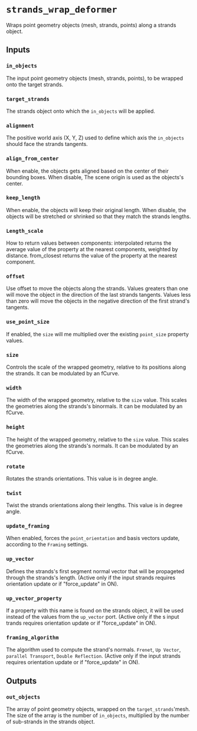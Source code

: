 # `strands_wrap_deformer`

Wraps point geometry objects (mesh, strands, points) along a strands object.

## Inputs

### `in_objects`
The input point geometry objects (mesh, strands, points), to be wrapped onto the target strands.

### `target_strands`
The strands object onto which the `in_objects` will be applied.

### `alignment`
The positive world axis (X, Y, Z) used to define which axis the `in_objects` should face the strands tangents.

### `align_from_center`
When enable, the objects gets aligned based on the center of their bounding boxes. 
When disable, The scene origin is used as the objects's center.

### `keep_length`
When enable, the objects will keep their original length.
When disable, the objects will be stretched or shrinked so that they match the strands lengths.

### `Length_scale`
How to return values between components:
interpolated returns the average value of the property at the nearest components, weighted by distance.
from_closest returns the value of the property at the nearest component.

### `offset`
Use offset to move the objects along the strands. Values greaters than one will move the object in the direction of the last strands tangents. Values less than zero will move the objects in the negative direction of the first strand's tangents.

### `use_point_size`
If enabled, the `size` will me multiplied over the existing `point_size` property values.

### `size`
Controls the scale of the wrapped geometry, relative to its positions along the strands.
It can be modulated by an fCurve.

### `width`
The width of the wrapped geometry, relative to the `size` value. This scales the geometries along the strands's binormals.
It can be modulated by an fCurve.

### `height`
The height of the wrapped geometry, relative to the `size` value. This scales the geometries along the strands's normals.
It can be modulated by an fCurve.

### `rotate`
Rotates the strands orientations. This value is in degree angle.

### `twist`
Twist the strands orientations along their lengths. This value is in degree angle.

### `update_framing`
When enabled, forces the `point_orientation` and basis vectors update, according to the `Framing` settings.

### `up_vector`
Defines the strands's first segment normal vector that will be propageted through the strands's length. (Active only if the  input strands requires orientation update or if "force_update" in ON).

### `up_vector_property`
If a property with this name is found on the strands object, it will be used instead of the values from the `up_vector` port. (Active only if the s input trands requires orientation update or if "force_update" in ON).

### `framing_algorithm`
The algorithm used to compute the strand's normals. `Frenet`, `Up Vector`, `parallel Transport`, `Double Reflection`. (Active only if the  input strands requires orientation update or if "force_update" in ON).

## Outputs

### `out_objects`
The array of point geometry objects, wrapped on the `target_strands`'mesh. The size of the array is the number of `in_objects`, multiplied by the number of sub-strands in the strands object.